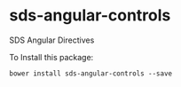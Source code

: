 sds-angular-controls
====================

SDS Angular Directives

To Install this package:

    bower install sds-angular-controls --save

